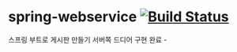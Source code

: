 # spring-webservice [![Build Status](https://travis-ci.com/goneone/spring-webservice.svg?branch=master)](https://travis-ci.com/goneone/spring-webservice)


스프링 부트로 게시판 만들기
서버쪽 드디어 구현 완료 -
